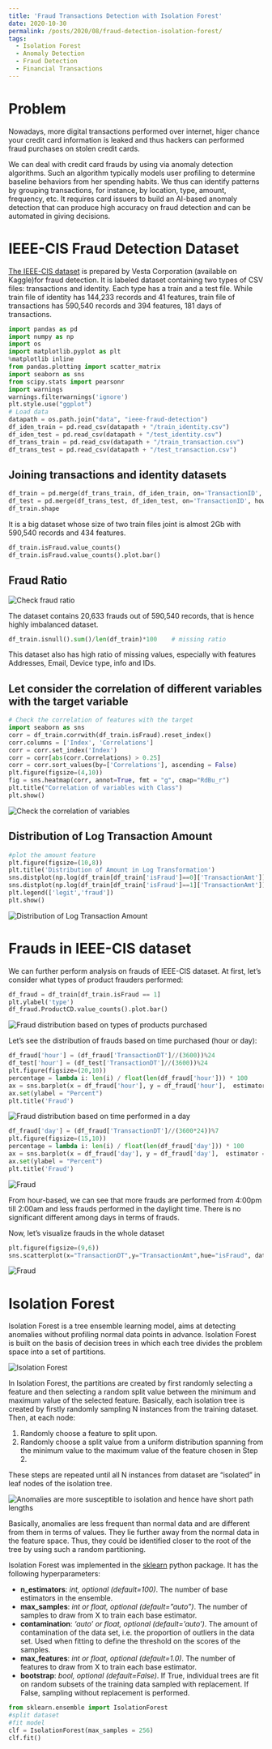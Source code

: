 ```yaml
---
title: 'Fraud Transactions Detection with Isolation Forest'
date: 2020-10-30
permalink: /posts/2020/08/fraud-detection-isolation-forest/
tags:
  - Isolation Forest
  - Anomaly Detection
  - Fraud Detection
  - Financial Transactions
---
```


Problem
======
Nowadays, more digital transactions performed over internet, higer chance your credit card information is leaked and thus hackers can performed fraud purchases on stolen credit cards.

We can deal with credit card frauds by using via anomaly detection algorithms. Such an algorithm typically models user profiling to determine baseline behaviors from her spending habits. We thus can identify patterns by grouping transactions, for instance, by location, type, amount, frequency, etc. It requires card issuers to build an AI-based anomaly detection that can produce high accuracy on fraud detection and can be automated in giving decisions.


IEEE-CIS Fraud Detection Dataset
======
[The IEEE-CIS dataset](https://www.kaggle.com/c/ieee-fraud-detection/data) is prepared by Vesta Corporation (available on Kaggle)for fraud detection. It is labeled dataset containing two types of CSV files: transactions and identity. Each type has a train and a test file. While train file of identity has 144,233 records and 41 features, train file of transactions has 590,540 records and 394 features, 181 days of transactions.

```python
import pandas as pd
import numpy as np
import os
import matplotlib.pyplot as plt
%matplotlib inline
from pandas.plotting import scatter_matrix
import seaborn as sns
from scipy.stats import pearsonr
import warnings
warnings.filterwarnings('ignore')
plt.style.use("ggplot")
# Load data
datapath = os.path.join("data", "ieee-fraud-detection")
df_iden_train = pd.read_csv(datapath + "/train_identity.csv")
df_iden_test = pd.read_csv(datapath + "/test_identity.csv")
df_trans_train = pd.read_csv(datapath + "/train_transaction.csv")
df_trans_test = pd.read_csv(datapath + "/test_transaction.csv")
```

## Joining transactions and identity datasets

```python
df_train = pd.merge(df_trans_train, df_iden_train, on='TransactionID', how='left',left_index=True,right_index=True)
df_test = pd.merge(df_trans_test, df_iden_test, on='TransactionID', how='left',left_index=True,right_index=True)
df_train.shape
```

It is a big dataset whose size of two train files joint is almost 2Gb with 590,540 records and 434 features.

```python
df_train.isFraud.value_counts()
df_train.isFraud.value_counts().plot.bar()
```

## Fraud Ratio

![Check fraud ratio](https://miro.medium.com/max/1400/1*6EeaWP4H-07dP6MAVOarEQ.webp)

The dataset contains 20,633 frauds out of 590,540 records, that is hence highly imbalanced dataset.

```python
df_train.isnull().sum()/len(df_train)*100    # missing ratio
```

This dataset also has high ratio of missing values, especially with features Addresses, Email, Device type, info and IDs.

## Let consider the correlation of different variables with the target variable

```python
# Check the correlation of features with the target
import seaborn as sns
corr = df_train.corrwith(df_train.isFraud).reset_index()
corr.columns = ['Index', 'Correlations']
corr = corr.set_index('Index')
corr = corr[abs(corr.Correlations) > 0.25]
corr = corr.sort_values(by=['Correlations'], ascending = False)
plt.figure(figsize=(4,10))
fig = sns.heatmap(corr, annot=True, fmt = "g", cmap="RdBu_r")
plt.title("Correlation of variables with Class")
plt.show()
```

![Check the correlation of variables](https://miro.medium.com/max/640/1*eMsajQYEOnWbBujvKurVlA.webp)


## Distribution of Log Transaction Amount

```python
#plot the amount feature
plt.figure(figsize=(10,8))
plt.title('Distribution of Amount in Log Transformation')
sns.distplot(np.log(df_train[df_train['isFraud']==0]['TransactionAmt']));
sns.distplot(np.log(df_train[df_train['isFraud']==1]['TransactionAmt']));
plt.legend(['legit','fraud'])
plt.show()
```

![Distribution of Log Transaction Amount](https://miro.medium.com/max/640/1*yHwsyHlyDrw77JjT7Ew6Tg.webp)


Frauds in IEEE-CIS dataset
======
We can further perform analysis on frauds of IEEE-CIS dataset. At first, let’s consider what types of product frauders performed:

```python
df_fraud = df_train[df_train.isFraud == 1]
plt.ylabel('type')
df_fraud.ProductCD.value_counts().plot.bar()
```

![Fraud distribution based on types of products purchased](https://miro.medium.com/max/640/1*J5vdZJGX8KFv25OyOL7NHA.webp)

Let’s see the distribution of frauds based on time purchased (hour or day):

```python
df_fraud['hour'] = (df_fraud['TransactionDT']//(3600))%24
df_test['hour'] = (df_test['TransactionDT']//(3600))%24
plt.figure(figsize=(20,10))
percentage = lambda i: len(i) / float(len(df_fraud['hour'])) * 100
ax = sns.barplot(x = df_fraud['hour'], y = df_fraud['hour'],  estimator = percentage)
ax.set(ylabel = "Percent")
plt.title('Fraud')
```

![Fraud distribution based on time performed in a day](https://miro.medium.com/max/786/1*DewYhU3nNTqNSF8l9XBIzw.webp)

```python
df_fraud['day'] = (df_fraud['TransactionDT']//(3600*24))%7
plt.figure(figsize=(15,10))
percentage = lambda i: len(i) / float(len(df_fraud['day'])) * 100
ax = sns.barplot(x = df_fraud['day'], y = df_fraud['day'],  estimator = percentage)
ax.set(ylabel = "Percent")
plt.title('Fraud')
```

![Fraud](https://miro.medium.com/max/786/1*DTWAQ8Tc4Sr8XFxL_L1TvA.webp)

From hour-based, we can see that more frauds are performed from 4:00pm till 2:00am and less frauds performed in the daylight time. There is no significant different among days in terms of frauds.

Now, let’s visualize frauds in the whole dataset

```python
plt.figure(figsize=(9,6))
sns.scatterplot(x="TransactionDT",y="TransactionAmt",hue="isFraud", data=df_train)
```

![Fraud](https://miro.medium.com/max/640/1*QzN8Ddehgtd_CjI6VvHgxA.webp)


Isolation Forest
======
Isolation Forest is a tree ensemble learning model, aims at detecting anomalies without profiling normal data points in advance. Isolation Forest is built on the basis of decision trees in which each tree divides the problem space into a set of partitions.

![Isolation Forest](https://miro.medium.com/max/786/1*xQmBQR6Fl7Mk4YZxjUVe4Q.webp)

In Isolation Forest, the partitions are created by first randomly selecting a feature and then selecting a random split value between the minimum and maximum value of the selected feature. Basically, each isolation tree is created by firstly randomly sampling N instances from the training dataset. Then, at each node:

1. Randomly choose a feature to split upon.
2. Randomly choose a split value from a uniform distribution spanning from the minimum value to the maximum value of the feature chosen in Step 2.

These steps are repeated until all N instances from dataset are “isolated” in leaf nodes of the isolation tree.

![Anomalies are more susceptible to isolation and hence have short path lengths](https://miro.medium.com/max/786/1*YqA0LxUifk_DznMTSLB7Vw.webp)

Basically, anomalies are less frequent than normal data and are different from them in terms of values. They lie further away from the normal data in the feature space. Thus, they could be identified closer to the root of the tree by using such a random partitioning.

Isolation Forest was implemented in the [sklearn](https://scikit-learn.org/stable/modules/generated/sklearn.ensemble.IsolationForest.html) python package. It has the following hyperparameters:

- **n_estimators**: *int, optional (default=100)*. The number of base estimators in the ensemble.
- **max_samples**: *int or float, optional (default=”auto”)*. The number of samples to draw from X to train each base estimator.
- **contamination**: *‘auto’ or float, optional (default=’auto’)*. The amount of contamination of the data set, i.e. the proportion of outliers in the data set. Used when fitting to define the threshold on the scores of the samples.
- **max_features**: *int or float, optional (default=1.0)*. The number of features to draw from X to train each base estimator.
- **bootstrap**: *bool, optional (default=False)*. If True, individual trees are fit on random subsets of the training data sampled with replacement. If False, sampling without replacement is performed.

```python
from sklearn.ensemble import IsolationForest
#split dataset
#fit model
clf = IsolationForest(max_samples = 256)
clf.fit()
```